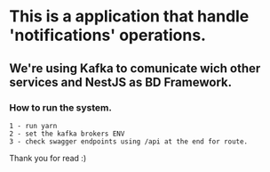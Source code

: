 # This is a application that handle 'notifications' operations.

## We're using Kafka to comunicate wich other services and NestJS as BD Framework.

### How to run the system.

```
1 - run yarn
2 - set the kafka brokers ENV
3 - check swagger endpoints using /api at the end for route.
```

Thank you for read :)
